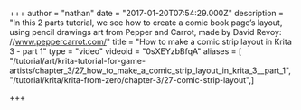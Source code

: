 +++
author = "nathan"
date = "2017-01-20T07:54:29.000Z"
description = "In this 2 parts tutorial, we see how to create a comic book page’s layout, using pencil drawings art from Pepper and Carrot, made by David Revoy: //www.peppercarrot.com/"
title = "How to make a comic strip layout in Krita 3 - part 1"
type = "video"
videoid = "0sXEYzbBfqA"
aliases = [ "/tutorial/art/krita-tutorial-for-game-artists/chapter_3/27_how_to_make_a_comic_strip_layout_in_krita_3__part_1", "/tutorial/krita/krita-from-zero/chapter-3/27-comic-strip-layout",]

+++